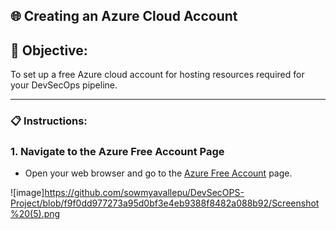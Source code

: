 ## 🌐 Creating an Azure Cloud Account
## 🎯 Objective:
To set up a free Azure cloud account for hosting resources required for your DevSecOps pipeline.

--- 

### 📋 Instructions:

### 1. Navigate to the Azure Free Account Page
- Open your web browser and go to the [Azure Free Account](https://azure.microsoft.com/en-us/free) page.

![image]https://github.com/sowmyavallepu/DevSecOPS-Project/blob/f9f0dd977273a95d0bf3e4eb9388f8482a088b92/Screenshot%20(5).png




